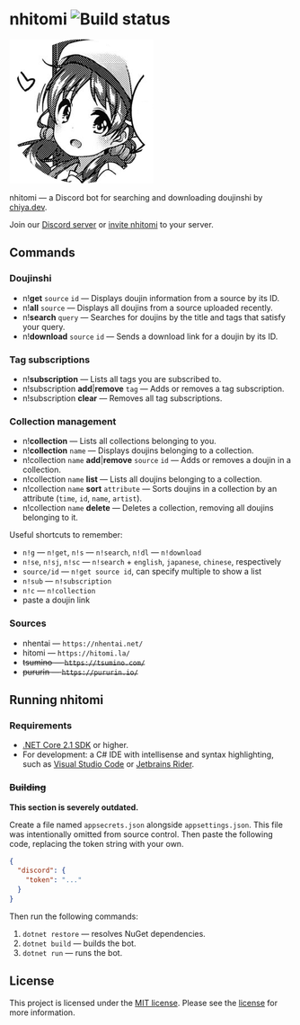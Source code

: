 <!--
 Copyright (c) 2018-2019 chiya.dev

 This software is released under the MIT License.
 https://opensource.org/licenses/MIT
-->

# nhitomi ![Build status](https://ci.appveyor.com/api/projects/status/vtdjarua2c9i0k5t?svg=true)

![nhitomi](nhitomi.png)

nhitomi — a Discord bot for searching and downloading doujinshi by [chiya.dev](https://chiya.dev).

Join our [Discord server](https://discord.gg/JFNga7q) or [invite nhitomi](https://discordapp.com/oauth2/authorize?client_id=515386276543725568&scope=bot&permissions=347200) to your server.

## Commands

### Doujinshi

- n!**get** `source` `id` — Displays doujin information from a source by its ID.
- n!**all** `source` — Displays all doujins from a source uploaded recently.
- n!**search** `query` — Searches for doujins by the title and tags that satisfy your query.
- n!**download** `source` `id` — Sends a download link for a doujin by its ID.

### Tag subscriptions

- n!**subscription** — Lists all tags you are subscribed to.
- n!subscription **add**|**remove** `tag` — Adds or removes a tag subscription.
- n!subscription **clear** — Removes all tag subscriptions.

### Collection management

- n!**collection** — Lists all collections belonging to you.
- n!**collection** `name` — Displays doujins belonging to a collection.
- n!collection `name` **add**|**remove** `source` `id` — Adds or removes a doujin in a collection.
- n!collection `name` **list** — Lists all doujins belonging to a collection.
- n!collection `name` **sort** `attribute` — Sorts doujins in a collection by an attribute (`time`, `id`, `name`, `artist`).
- n!collection `name` **delete** — Deletes a collection, removing all doujins belonging to it.

Useful shortcuts to remember:
- `n!g` — `n!get`, `n!s` — `n!search`, `n!dl` — `n!download`
- `n!se`, `n!sj`, `n!sc` — `n!search` + `english`, `japanese`, `chinese`, respectively
- `source/id` — `n!get source id`, can specify multiple to show a list
- `n!sub` — `n!subscription`
- `n!c` — `n!collection`
- paste a doujin link

### Sources

- nhentai — `https://nhentai.net/`
- hitomi — `https://hitomi.la/`
- ~~tsumino — `https://tsumino.com/`~~
- ~~pururin — `https://pururin.io/`~~

## Running nhitomi

### Requirements

- [.NET Core 2.1 SDK](https://www.microsoft.com/net/learn/get-started) or higher.
- For development: a C# IDE with intellisense and syntax highlighting, such as [Visual Studio Code](https://code.visualstudio.com/) or [Jetbrains Rider](https://www.jetbrains.com/rider/).

### ~~Building~~

**This section is severely outdated.**

Create a file named `appsecrets.json` alongside `appsettings.json`. This file was intentionally omitted from source control. Then paste the following code, replacing the token string with your own.

```json
{
  "discord": {
    "token": "..."
  }
}
```

Then run the following commands:

1. `dotnet restore` — resolves NuGet dependencies.
2. `dotnet build` — builds the bot.
3. `dotnet run` — runs the bot.

## License

This project is licensed under the [MIT license](https://opensource.org/licenses/MIT). Please see the [license](LICENSE) for more information.
